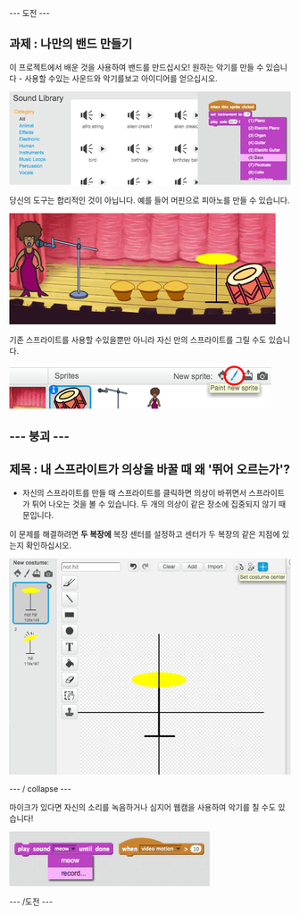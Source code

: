 \--- 도전 \---

## 과제 : 나만의 밴드 만들기

이 프로젝트에서 배운 것을 사용하여 밴드를 만드십시오! 원하는 악기를 만들 수 있습니다 - 사용할 수있는 사운드와 악기를보고 아이디어를 얻으십시오.

![스크린 샷](images/band-ideas.png)

당신의 도구는 합리적인 것이 아닙니다. 예를 들어 머핀으로 피아노를 만들 수 있습니다.

![스크린 샷](images/band-piano.png)

기존 스프라이트를 사용할 수있을뿐만 아니라 자신 만의 스프라이트를 그릴 수도 있습니다.

![스크린 샷](images/band-draw.png)

## \--- 붕괴 \---

## 제목 : 내 스프라이트가 의상을 바꿀 때 왜 '뛰어 오르는가'?

+ 자신의 스프라이트를 만들 때 스프라이트를 클릭하면 의상이 바뀌면서 스프라이트가 튀어 나오는 것을 볼 수 있습니다. 두 개의 의상이 같은 장소에 집중되지 않기 때문입니다.

이 문제를 해결하려면 **두 복장에** 복장 센터를 설정하고 센터가 두 복장의 같은 지점에 있는지 확인하십시오.

![스크린 샷](images/band-center.png)

\--- / collapse \---

마이크가 있다면 자신의 소리를 녹음하거나 심지어 웹캠을 사용하여 악기를 칠 수도 있습니다!

![스크린 샷](images/band-io.png)

\--- /도전 \---